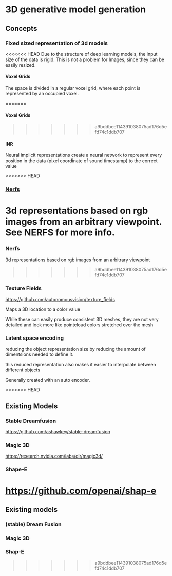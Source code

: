 # 3D generative model generation

## Concepts

### Fixed sized representation of 3d models

<<<<<<< HEAD
Due to the structure of deep learning models, the input size of the data is rigid. This is not a problem for Images, since they can be easily resized.

#### Voxel Grids

The space is divided in a regular voxel grid, where each point is represented by an occupied voxel.

=======
#### Voxel Grids

>>>>>>> a9bddbee114391038075ad176d5efd74c1ddb707
#### INR

Neural implicit representations
create a neural network to represent every position in the data (pixel coordinate of sound timestamp) to the correct value

<<<<<<< HEAD
### [Nerfs](./Neural-Radiance-Fields.md)

3d representations based on rgb images from an arbitrary viewpoint. See NERFS for more info.
=======
### Nerfs

3d representations based on rgb images from an arbitrary viewpoint
>>>>>>> a9bddbee114391038075ad176d5efd74c1ddb707

### Texture Fields

https://github.com/autonomousvision/texture_fields

Maps a 3D location to a color value

While these can easily produce consistent 3D meshes, they are not very detailed and look more like pointcloud colors stretched over the mesh

### Latent space encoding

reducing the object representation size by reducing the amount of dimentsions needed to define it.

this reduced representation also makes it easier to interpolate between different objects

Generally created with an auto encoder.

<<<<<<< HEAD

## Existing Models

### Stable Dreamfusion

https://github.com/ashawkey/stable-dreamfusion

### Magic 3D

https://research.nvidia.com/labs/dir/magic3d/

### Shape-E

https://github.com/openai/shap-e
=======
## Existing models

### (stable) Dream Fusion

### Magic 3D

### Shap-E
>>>>>>> a9bddbee114391038075ad176d5efd74c1ddb707
